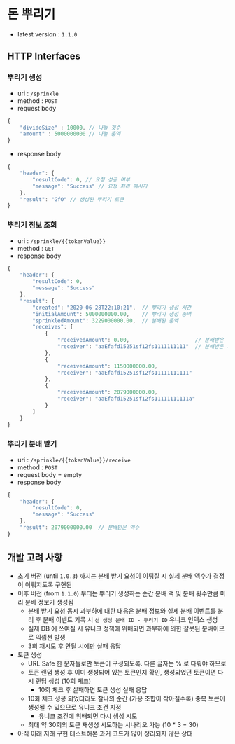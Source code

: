 # 돈 뿌리기
- latest version : `1.1.0`
## HTTP Interfaces
### 뿌리기 생성
- uri : `/sprinkle`
- method : `POST`
- request body
```javascript
{
    "divideSize" : 10000, // 나눌 갯수
    "amount" : 5000000000 // 나눌 총액
}
```
- response body
```javascript
{
    "header": {
        "resultCode": 0, // 요청 성공 여부
        "message": "Success" // 요청 처리 메시지
    },
    "result": "GfO" // 생성된 뿌리기 토큰
}
```


### 뿌리기 정보 조회
- uri : `/sprinkle/{{tokenValue}}`
- method : `GET`
- response body
```javascript
{
    "header": {
        "resultCode": 0,
        "message": "Success"
    },
    "result": {
        "created": "2020-06-28T22:10:21",  // 뿌리기 생성 시간
        "initialAmount": 5000000000.00,    // 뿌리기 생성 총액
        "sprinkledAmount": 3229000000.00,  // 분배된 총액
        "receives": [
            {
                "receivedAmount": 0.00,                     // 분배받은 액수
                "receiver": "aaEfafd15251sf12fs1111111111"  // 분배받은 사람 ID
            },
            {
                "receivedAmount": 1150000000.00,
                "receiver": "aaEfafd15251sf12fs11111111111"
            },
            {
                "receivedAmount": 2079000000.00,
                "receiver": "aaEfafd15251sf12fs11111111111a"
            }
        ]
    }
}
```

### 뿌리기 분배 받기
- uri : `/sprinkle/{{tokenValue}}/receive`
- method : `POST`
- request body = empty
- response body
```javascript
{
    "header": {
        "resultCode": 0,
        "message": "Success"
    },
    "result": 2079000000.00  // 분배받은 액수
}
```

## 개발 고려 사항
- 초기 버전 (until `1.0.3`) 까지는 분배 받기 요청이 이뤄질 시 실제 분배 액수가 결정이 이뤄지도록 구현됨
- 이후 버전 (from `1.1.0`) 부터는 뿌리기 생성하는 순간 분배 액 및 분배 횟수만큼 미리 분배 정보가 생성됨
    - 분배 받기 요청 동시 과부하에 대한 대응은 분배 정보와 실제 분배 이벤트를 분리 후 분배 이벤트 기록 시 `선 생성 분배 ID - 뿌리기 ID` 유니크 인덱스 생성
    - 실제 DB 에 쓰여질 시 유니크 정책에 위배되면 과부하에 의한 잘못된 분배이므로 익셉션 발생
    - 3회 재시도 후 안될 시에만 실패 응답
- 토큰 생성
    - URL Safe 한 문자들로만 토큰이 구성되도록. 다른 글자는 % 로 다뤄야 하므로
    - 토큰 랜덤 생성 후 이미 생성되어 있는 토큰인지 확인, 생성되었던 토큰이면 다시 랜덤 생성 (10회 체크)
        - 10회 체크 후 실패하면 토큰 생성 실패 응답
    - 10회 체크 성공 되었더라도 찰나의 순간 (가용 조합이 작아질수록) 중복 토큰이 생성될 수 있으므로 유니크 조건 지정
        - 유니크 조건에 위배되면 다시 생성 시도
    - 최대 약 30회의 토큰 재생성 시도하는 시나리오 가능 (10 * 3 = 30) 
- 아직 이래 저래 구현 테스트해본 과거 코드가 많이 정리되지 않은 상태
 
